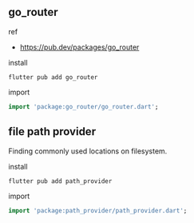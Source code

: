 ## go_router

ref

- https://pub.dev/packages/go_router

install

```console
flutter pub add go_router
```

import

```dart
import 'package:go_router/go_router.dart';
```

## file path provider

Finding commonly used locations on filesystem.

install

```console
flutter pub add path_provider
```

import

```dart
import 'package:path_provider/path_provider.dart';
```
